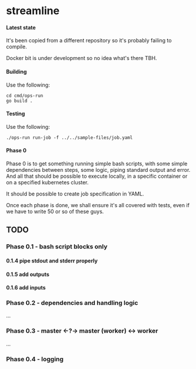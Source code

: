# streamline

#### Latest state
It's been copied from a different repository so it's probably failing to
compile.

Docker bit is under development so no idea what's there TBH.

#### Building
Use the following:

    cd cmd/ops-run
    go build .

#### Testing
Use the following:

    ./ops-run run-job -f ../../sample-files/job.yaml


#### Phase 0
Phase 0 is to get something running simple bash scripts, with some simple
dependencies between steps, some logic, piping standard output and error.
And all that should be possible to execute locally, in a specific
container or on a specified kubernetes cluster.

It should be possible to create job specification in YAML.

Once each phase is done, we shall ensure it's all covered with tests, even
if we have to write 50 or so of these guys.


## TODO

### Phase 0.1 - bash script blocks only
#### 0.1.4 pipe stdout and stderr properly
#### 0.1.5 add outputs
#### 0.1.6 add inputs

### Phase 0.2 - dependencies and handling logic
...
### Phase 0.3 - master <-?-> master (worker) <-> worker
...
### Phase 0.4 - logging
